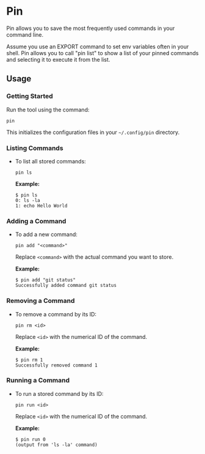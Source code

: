 
# Pin

Pin allows you to save the most frequently used commands in your command line. 

Assume you use an EXPORT command to set env variables often in your shell. Pin allows you to call "pin list" to show a list of your pinned commands and selecting it to execute it from the list.

## Usage

### Getting Started

Run the tool using the command:
```
pin
```
This initializes the configuration files in your `~/.config/pin` directory.

### Listing Commands
- To list all stored commands:
  ```
  pin ls
  ```
  **Example:**
  ```
  $ pin ls
  0: ls -la
  1: echo Hello World
  ```

### Adding a Command
- To add a new command:
  ```
  pin add "<command>"
  ```
  Replace `<command>` with the actual command you want to store.

  **Example:**
  ```
  $ pin add "git status"
  Successfully added command git status
  ```

### Removing a Command
- To remove a command by its ID:
  ```
  pin rm <id>
  ```
  Replace `<id>` with the numerical ID of the command.

  **Example:**
  ```
  $ pin rm 1
  Successfully removed command 1
  ```

### Running a Command
- To run a stored command by its ID:
  ```
  pin run <id>
  ```
  Replace `<id>` with the numerical ID of the command.

  **Example:**
  ```
  $ pin run 0
  (output from 'ls -la' command)
  ```
